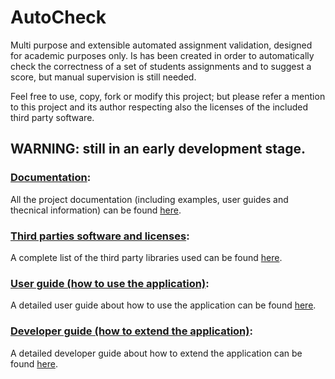 [//]: # (WARNING: DO NOT EDIT README.md file because it's a copy of docs/index.md auto-generated during on build.)
# AutoCheck
Multi purpose and extensible automated assignment validation, designed for academic purposes only.
Is has been created in order to automatically check the correctness of a set of students assignments and to suggest a score, but manual supervision is still needed.

Feel free to use, copy, fork or modify this project; but please refer a mention to this project and its author respecting also the licenses of the included third party software.

## WARNING: still in an early development stage.

### [Documentation](https://fherstk.github.io/AutoCheck/html/):
All the project documentation (including examples, user guides and thecnical information) can be found [here](https://fherstk.github.io/AutoCheck/html/).

### [Third parties software and licenses](https://fherstk.github.io/AutoCheck/html/credits/thirdparties.html):
A complete list of the third party libraries used can be found [here](https://fherstk.github.io/AutoCheck/html/credits/thirdparties.html).

### [User guide (how to use the application)](https://fherstk.github.io/AutoCheck/html/tutorials/user.html):
A detailed user guide about how to use the application can be found [here](https://fherstk.github.io/AutoCheck/html/tutorials/user.html).

### [Developer guide (how to extend the application)](https://fherstk.github.io/AutoCheck/html/tutorials/developer.html):
A detailed developer guide about how to extend the application can be found [here](https://fherstk.github.io/AutoCheck/html/tutorials/developer.html).
